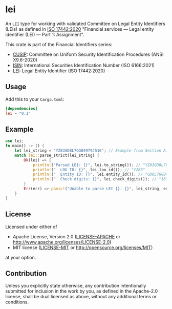 lei
====
An `LEI` type for working with validated Committee on Legal Entity Identifiers (LEIs) as defined in
[ISO 17442:2020](https://www.iso.org/standard/78829.html) "Financial services — Legal entity identifier (LEI) — Part 1:
Assignment".

This crate is part of the Financial Identifiers series:

* [CUSIP](https://crates.io/crates/cusip): Committee on Uniform Security Identification Procedures (ANSI X9.6-2020)
* [ISIN](https://crates.io/crates/isin): International Securities Identification Number (ISO 6166:2021)
* [LEI](https://crates.io/crates/lei): Legal Entity Identifier (ISO 17442:2020)

## Usage

Add this to your `Cargo.toml`:

```toml
[dependencies]
lei = "0.1"
```


## Example

```rust
use lei;
fn main() -> () {
    let lei_string = "YZ83GD8L7GG84979J516"; // Example from Section A.1 of The Standard
    match lei::parse_strict(lei_string) {
        Ok(lei) => {
            println!("Parsed LEI: {}", lei.to_string()); // "YZ83GD8L7GG84979J516"
            println!("  LOU ID: {}", lei.lou_id()); // "YZ83"
            println!("  Entity ID: {}", lei.entity_id()); // "GD8L7GG84979J5"
            println!("  Check digits: {}", lei.check_digits()); // "16"
        }
        Err(err) => panic!("Unable to parse LEI {}: {}", lei_string, err),
    }
}
```


## License

Licensed under either of

 * Apache License, Version 2.0
   ([LICENSE-APACHE](LICENSE-APACHE) or http://www.apache.org/licenses/LICENSE-2.0)
 * MIT license
   ([LICENSE-MIT](LICENSE-MIT) or http://opensource.org/licenses/MIT)

at your option.


## Contribution

Unless you explicitly state otherwise, any contribution intentionally submitted
for inclusion in the work by you, as defined in the Apache-2.0 license, shall be
dual licensed as above, without any additional terms or conditions.

